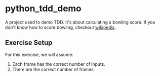 # python_tdd_demo

A project used to demo TDD. It's about calculating a bowling score. If you don't know how to score bowling,
checkout [wikipedia](https://en.wikipedia.org/wiki/Ten-pin_bowling#Traditional_scoring).

## Exercise Setup
For this exercise, we will assume:
1. Each frame has the correct number of inputs.
2. There are the correct number of frames.

